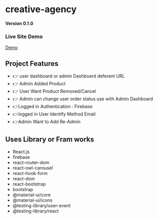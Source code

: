 

# creative-agency

**Version 0.1.0**

### Live Site Demo

[Demo](https://creativeagency-eb76a.web.app)

## Project Features 
- 👉 user dashboard or admin Dashboard deferent URL
- 👉 Admin Added Product
- 👉 User Want Product Removed/Cancel
- 👉 Admin can change user order status use with Admin Dashboard
- 👉Logged in Authentication : Firebase
- 👉logged in User Identify Method Email
- 👉Admin Want to Add Re-Admin

## Uses Library or Fram works

- React.js
- firebase
- react-router-dom
- react-owl-carousel
- react-hook-form
- react-dom
- react-bootstrap
- bootstrap
- @material-ui/core
- @material-ui/icons
- @testing-library/user-event
- @testing-library/react

